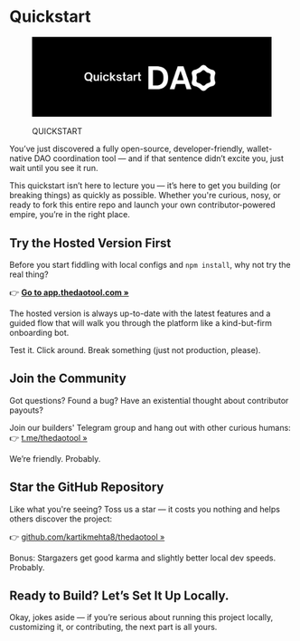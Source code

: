 # Quickstart

<figure><img src="../.gitbook/assets/quickstart.png" alt=""><figcaption><p>QUICKSTART</p></figcaption></figure>

You’ve just discovered a fully open-source, developer-friendly, wallet-native DAO coordination tool — and if that sentence didn’t excite you, just wait until you see it run.

This quickstart isn’t here to lecture you — it’s here to get you building (or breaking things) as quickly as possible. Whether you're curious, nosy, or ready to fork this entire repo and launch your own contributor-powered empire, you’re in the right place.

## Try the Hosted Version First

Before you start fiddling with local configs and `npm install`, why not try the real thing?

👉 [**Go to app.thedaotool.com »**](https://app.thedaotool.com)

The hosted version is always up-to-date with the latest features and a guided flow that will walk you through the platform like a kind-but-firm onboarding bot.

Test it. Click around. Break something (just not production, please).

## Join the Community

Got questions? Found a bug? Have an existential thought about contributor payouts?

Join our builders' Telegram group and hang out with other curious humans:
👉 [t.me/thedaotool »](https://t.me/thedaotool)

We’re friendly. Probably.

## Star the GitHub Repository

Like what you're seeing? Toss us a star — it costs you nothing and helps others discover the project:

👉 [github.com/kartikmehta8/thedaotool »](https://github.com/kartikmehta8/thedaotool)

Bonus: Stargazers get good karma and slightly better local dev speeds. Probably.

## Ready to Build? Let’s Set It Up Locally.

Okay, jokes aside — if you’re serious about running this project locally, customizing it, or contributing, the next part is all yours.
